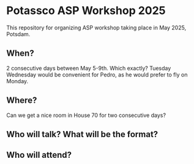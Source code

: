 # Potassco ASP Workshop 2025

This repository for organizing ASP workshop taking place in May 2025, Potsdam.

## When?

2 consecutive days between May 5-9th. Which exactly?
Tuesday Wednesday would be convenient for Pedro, as he would prefer to fly on Monday.

## Where?

Can we get a nice room in House 70 for two consecutive days?

## Who will talk? What will be the format?

## Who will attend?

